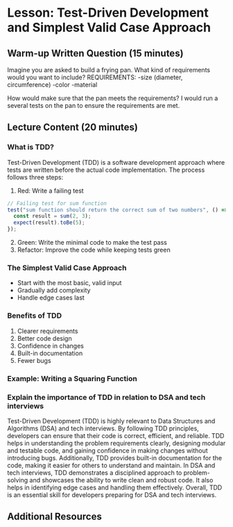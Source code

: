 # Lesson: Test-Driven Development and Simplest Valid Case Approach

## Warm-up Written Question (15 minutes)

Imagine you are asked to build a frying pan. What kind of requirements would you want to include? 
REQUIREMENTS:
-size (diameter, circumference)
-color
-material

How would make sure that the pan meets the requirements?
I would run a several tests on the pan to ensure the requirements are met.

## Lecture Content (20 minutes)

### What is TDD?

Test-Driven Development (TDD) is a software development approach where tests are written before the actual code implementation. The process follows three steps:

1. Red: Write a failing test

```javascript
// Failing test for sum function
test("sum function should return the correct sum of two numbers", () => {
  const result = sum(2, 3);
  expect(result).toBe(5);
});
```

2. Green: Write the minimal code to make the test pass
3. Refactor: Improve the code while keeping tests green

### The Simplest Valid Case Approach

- Start with the most basic, valid input
- Gradually add complexity
- Handle edge cases last

### Benefits of TDD

1. Clearer requirements
2. Better code design
3. Confidence in changes
4. Built-in documentation
5. Fewer bugs

### Example: Writing a Squaring Function

### Explain the importance of TDD in relation to DSA and tech interviews

Test-Driven Development (TDD) is highly relevant to Data Structures and Algorithms (DSA) and tech interviews. By following TDD principles, developers can ensure that their code is correct, efficient, and reliable. TDD helps in understanding the problem requirements clearly, designing modular and testable code, and gaining confidence in making changes without introducing bugs. Additionally, TDD provides built-in documentation for the code, making it easier for others to understand and maintain. In DSA and tech interviews, TDD demonstrates a disciplined approach to problem-solving and showcases the ability to write clean and robust code. It also helps in identifying edge cases and handling them effectively. Overall, TDD is an essential skill for developers preparing for DSA and tech interviews.

## Additional Resources
